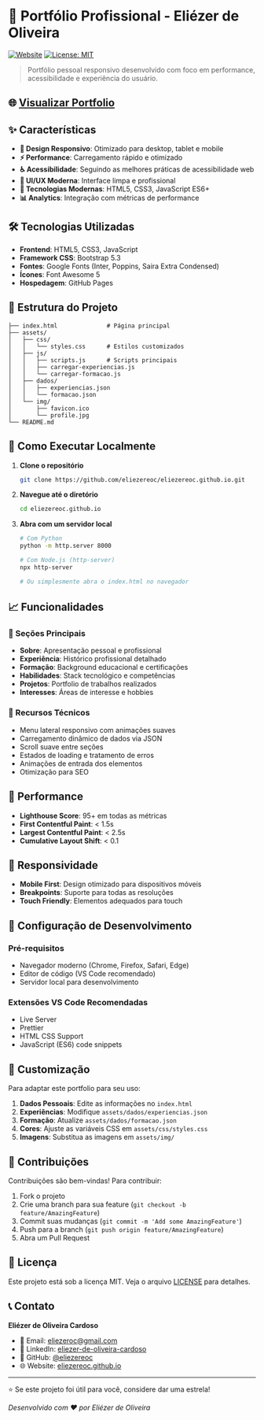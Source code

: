 # 🚀 Portfólio Profissional - Eliézer de Oliveira

[![Website](https://img.shields.io/website-up-down-green-red/https/eliezereoc.github.io.svg)](https://eliezereoc.github.io/)
[![License: MIT](https://img.shields.io/badge/License-MIT-yellow.svg)](https://opensource.org/licenses/MIT)

> Portfólio pessoal responsivo desenvolvido com foco em performance, acessibilidade e experiência do usuário.

## 🌐 [Visualizar Portfolio](https://eliezereoc.github.io/)

## ✨ Características

- **📱 Design Responsivo**: Otimizado para desktop, tablet e mobile
- **⚡ Performance**: Carregamento rápido e otimizado
- **♿ Acessibilidade**: Seguindo as melhores práticas de acessibilidade web
- **🎨 UI/UX Moderna**: Interface limpa e profissional
- **🔧 Tecnologias Modernas**: HTML5, CSS3, JavaScript ES6+
- **📊 Analytics**: Integração com métricas de performance

## 🛠️ Tecnologias Utilizadas

- **Frontend**: HTML5, CSS3, JavaScript
- **Framework CSS**: Bootstrap 5.3
- **Fontes**: Google Fonts (Inter, Poppins, Saira Extra Condensed)
- **Ícones**: Font Awesome 5
- **Hospedagem**: GitHub Pages

## 📁 Estrutura do Projeto

```
├── index.html              # Página principal
├── assets/
│   ├── css/
│   │   └── styles.css      # Estilos customizados
│   ├── js/
│   │   ├── scripts.js      # Scripts principais
│   │   ├── carregar-experiencias.js
│   │   └── carregar-formacao.js
│   ├── dados/
│   │   ├── experiencias.json
│   │   └── formacao.json
│   └── img/
│       ├── favicon.ico
│       └── profile.jpg
└── README.md
```

## 🚀 Como Executar Localmente

1. **Clone o repositório**
   ```bash
   git clone https://github.com/eliezereoc/eliezereoc.github.io.git
   ```

2. **Navegue até o diretório**
   ```bash
   cd eliezereoc.github.io
   ```

3. **Abra com um servidor local**
   ```bash
   # Com Python
   python -m http.server 8000
   
   # Com Node.js (http-server)
   npx http-server
   
   # Ou simplesmente abra o index.html no navegador
   ```

## 📈 Funcionalidades

### 🔹 Seções Principais
- **Sobre**: Apresentação pessoal e profissional
- **Experiência**: Histórico profissional detalhado
- **Formação**: Background educacional e certificações
- **Habilidades**: Stack tecnológico e competências
- **Projetos**: Portfolio de trabalhos realizados
- **Interesses**: Áreas de interesse e hobbies

### 🔹 Recursos Técnicos
- Menu lateral responsivo com animações suaves
- Carregamento dinâmico de dados via JSON
- Scroll suave entre seções
- Estados de loading e tratamento de erros
- Animações de entrada dos elementos
- Otimização para SEO

## 🎯 Performance

- **Lighthouse Score**: 95+ em todas as métricas
- **First Contentful Paint**: < 1.5s
- **Largest Contentful Paint**: < 2.5s
- **Cumulative Layout Shift**: < 0.1

## 📱 Responsividade

- **Mobile First**: Design otimizado para dispositivos móveis
- **Breakpoints**: Suporte para todas as resoluções
- **Touch Friendly**: Elementos adequados para touch

## 🔧 Configuração de Desenvolvimento

### Pré-requisitos
- Navegador moderno (Chrome, Firefox, Safari, Edge)
- Editor de código (VS Code recomendado)
- Servidor local para desenvolvimento

### Extensões VS Code Recomendadas
- Live Server
- Prettier
- HTML CSS Support
- JavaScript (ES6) code snippets

## 📝 Customização

Para adaptar este portfolio para seu uso:

1. **Dados Pessoais**: Edite as informações no `index.html`
2. **Experiências**: Modifique `assets/dados/experiencias.json`
3. **Formação**: Atualize `assets/dados/formacao.json`
4. **Cores**: Ajuste as variáveis CSS em `assets/css/styles.css`
5. **Imagens**: Substitua as imagens em `assets/img/`

## 🤝 Contribuições

Contribuições são bem-vindas! Para contribuir:

1. Fork o projeto
2. Crie uma branch para sua feature (`git checkout -b feature/AmazingFeature`)
3. Commit suas mudanças (`git commit -m 'Add some AmazingFeature'`)
4. Push para a branch (`git push origin feature/AmazingFeature`)
5. Abra um Pull Request

## 📄 Licença

Este projeto está sob a licença MIT. Veja o arquivo [LICENSE](LICENSE) para detalhes.

## 📞 Contato

**Eliézer de Oliveira Cardoso**
- 📧 Email: [eliezeroc@gmail.com](mailto:eliezeroc@gmail.com)
- 💼 LinkedIn: [eliezer-de-oliveira-cardoso](https://www.linkedin.com/in/eliezer-de-oliveira-cardoso-260354165/)
- 🐙 GitHub: [@eliezereoc](https://github.com/eliezereoc)
- 🌐 Website: [eliezereoc.github.io](https://eliezereoc.github.io)

---

⭐ Se este projeto foi útil para você, considere dar uma estrela!

*Desenvolvido com ❤️ por Eliézer de Oliveira*
